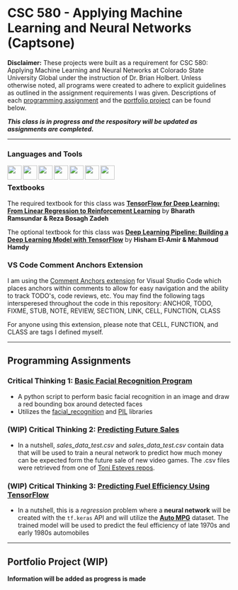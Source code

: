# CSC 580 - Applying Machine Learning and Neural Networks (Captsone)
**Disclaimer:** These projects were built as a requirement for CSC 580: Applying Machine Learning and Neural Networks at Colorado State University Global under the instruction of Dr. Brian Holbert. Unless otherwise noted, all programs were created to adhere to explicit guidelines as outlined in the assignment requirements I was given. Descriptions of each [programming assignment](#programming-assignments) and the [portfolio project](#portfolio-project) can be found below.

*****This class is in progress and the respository will be updated as assignments are completed.*****
___

### Languages and Tools
[<img align="left" height="32" width="32" src="https://cdn.svgporn.com/logos/python.svg" />](https://www.python.org)
[<img align="left" height="32" width="32" src="https://www.psych.mcgill.ca/labs/mogillab/anaconda2/lib/python2.7/site-packages/anaconda_navigator/static/images/anaconda-icon-512x512.png" />](https://www.anaconda.com/)
[<img align="left" height="32" width="32" src="https://cdn.svgporn.com/logos/visual-studio-code.svg" />](https://code.visualstudio.com)
[<img align="left" height="32" width="32" src="https://cdn.svgporn.com/logos/git-icon.svg" />](https://git-scm.com)
[<img align="left" height="32" width="32" src="https://cdn.svgporn.com/logos/gitkraken.svg" />](https://www.gitkraken.com)
[<img align="left" height="32" width="32" src="https://cdn.svgporn.com/logos/tensorflow.svg" />](https://www.tensorflow.org)
[<img align="left" height="32" width="32" src="https://cdn.svgporn.com/logos/jupyter.svg" />](https://jupyter.org)
<br />

### Textbooks
The required textbook for this class was [**TensorFlow for Deep Learning: From Linear Regression to Reinforcement Learning**](https://www.oreilly.com/library/view/tensorflow-for-deep/9781491980446/) by **Bharath Ramsundar & Reza Bosagh Zadeh**

The optional textbook for this class was [**Deep Learning Pipeline: Building a Deep Learning Model with TensorFlow**](https://www.oreilly.com/library/view/deep-learning-pipeline/9781484253496/) by **Hisham El-Amir & Mahmoud Hamdy**
### VS Code Comment Anchors Extension
I am using the [Comment Anchors extension](https://marketplace.visualstudio.com/items?itemName=ExodiusStudios.comment-anchors) for Visual Studio Code which places anchors within comments to allow for easy navigation and the ability to track TODO's, code reviews, etc. You may find the following tags intersperesed throughout the code in this repository: ANCHOR, TODO, FIXME, STUB, NOTE, REVIEW, SECTION, LINK, CELL, FUNCTION, CLASS

For anyone using this extension, please note that CELL, FUNCTION, and CLASS are tags I defined myself. 
<br />

___
## Programming Assignments
### Critical Thinking 1: [Basic Facial Recognition Program](CT%201)
- A python script to perform basic facial recognition in an image and draw a red bounding box around detected faces
- Utilizes the [facial_recognition](https://pypi.org/project/face-recognition/) and [PIL](https://en.wikipedia.org/wiki/Python_Imaging_Library) libraries

### (WIP) Critical Thinking 2: [Predicting Future Sales](CT%202)
<!--TODO  Better Assignment description-->
- In a nutshell, *sales_data_test.csv* and *sales_data_test.csv* contain data that will be used to train a neural network to predict how much money can be expected form the future sale of new video games. The .csv files were retrieved from one of [Toni Esteves repos](https://github.com/toniesteves/adam-geitgey-building-deep-learning-keras/tree/master/03). 

### (WIP) Critical Thinking 3: [Predicting Fuel Efficiency Using TensorFlow](CT%203)
- In a nutshell, this is a *regression* problem where a **neural network** will be created with the ```tf.keras``` API and will utilize the [**Auto MPG**](https://archive.ics.uci.edu/ml/datasets/auto+mpg) dataset. The trained model will be used to predict the feul efficiency of late 1970s and early 1980s automobiles
___
## Portfolio Project (WIP)
**Information will be added as progress is made**